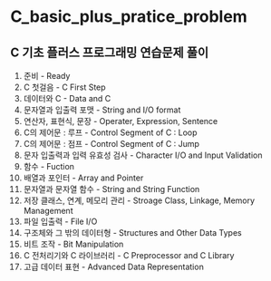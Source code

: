 # C_basic_plus_pratice_problem

## C 기초 플러스 프로그래밍 연습문제 풀이 

1. 준비 - Ready
2. C 첫걸음 - C First Step
3. 데이터와 C - Data and C
4. 문자열과 입출력 포맷 - String and I/O format
5. 연산자, 표현식, 문장 -  Operater, Expression, Sentence
6. C의 제어문 : 루프 - Control Segment of C : Loop
7. C의 제어문 : 점프 - Control Segment of C : Jump
8. 문자 입출력과 입력 유효성 검사 - Character I/O and Input Validation
9. 함수 - Fuction
10. 배열과 포인터 - Array and Pointer
11. 문자열과 문자열 함수 - String and String Function
12. 저장 클래스, 연계, 메모리 관리 - Stroage Class, Linkage, Memory Management
13. 파일 입출력 - File I/O
14. 구조체와 그 밖의 데이터형 - Structures and Other Data Types
15. 비트 조작 - Bit Manipulation
16. C 전처리기와 C 라이브러리 - C Preprocessor and C Library
17. 고급 데이터 표현 - Advanced Data Representation
